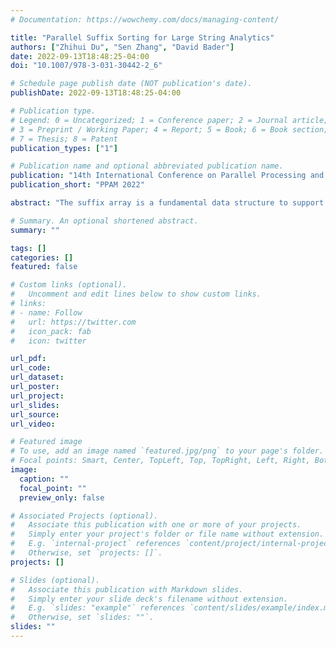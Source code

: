 ```yaml
---
# Documentation: https://wowchemy.com/docs/managing-content/

title: "Parallel Suffix Sorting for Large String Analytics"
authors: ["Zhihui Du", "Sen Zhang", "David Bader"]
date: 2022-09-13T18:48:25-04:00
doi: "10.1007/978-3-031-30442-2_6"

# Schedule page publish date (NOT publication's date).
publishDate: 2022-09-13T18:48:25-04:00

# Publication type.
# Legend: 0 = Uncategorized; 1 = Conference paper; 2 = Journal article;
# 3 = Preprint / Working Paper; 4 = Report; 5 = Book; 6 = Book section;
# 7 = Thesis; 8 = Patent
publication_types: ["1"]

# Publication name and optional abbreviated publication name.
publication: "14th International Conference on Parallel Processing and Applied Mathematics, Gdansk, Poland. In R. Wyrzykowski et al. (Eds.): PPAM 2022, LNCS 13826, pp. 71–82, 2023."
publication_short: "PPAM 2022"

abstract: "The suffix array is a fundamental data structure to support string analysis efficiently. It took about 26 years for the sequential suffix array construction algorithm to achieve O(n) time complexity and inplace sorting. In this paper, we develop the DLP I (D Limited Parallel Induce) algorithm, the first O( n/p ) time parallel suffix array construction algorithm. The basic idea of DLPI includes two aspects: dividing the O(n) size problem into p reduced sub-problems with size O( n/p ) so we can handle them on p processors in parallel; developing an efficient parallel induce sorting method to achieve correct order for all the reduced sub-problems. The complete algorithm description is given to show the implementation method of the proposed idea. The time and space complexity analysis and proof are also given to show the correctness and efficiency of the proposed algorithm. The proposed DLP I algorithm can handle large strings with scalable performance."

# Summary. An optional shortened abstract.
summary: ""

tags: []
categories: []
featured: false

# Custom links (optional).
#   Uncomment and edit lines below to show custom links.
# links:
# - name: Follow
#   url: https://twitter.com
#   icon_pack: fab
#   icon: twitter

url_pdf:
url_code:
url_dataset:
url_poster:
url_project:
url_slides:
url_source:
url_video:

# Featured image
# To use, add an image named `featured.jpg/png` to your page's folder. 
# Focal points: Smart, Center, TopLeft, Top, TopRight, Left, Right, BottomLeft, Bottom, BottomRight.
image:
  caption: ""
  focal_point: ""
  preview_only: false

# Associated Projects (optional).
#   Associate this publication with one or more of your projects.
#   Simply enter your project's folder or file name without extension.
#   E.g. `internal-project` references `content/project/internal-project/index.md`.
#   Otherwise, set `projects: []`.
projects: []

# Slides (optional).
#   Associate this publication with Markdown slides.
#   Simply enter your slide deck's filename without extension.
#   E.g. `slides: "example"` references `content/slides/example/index.md`.
#   Otherwise, set `slides: ""`.
slides: ""
---
```

